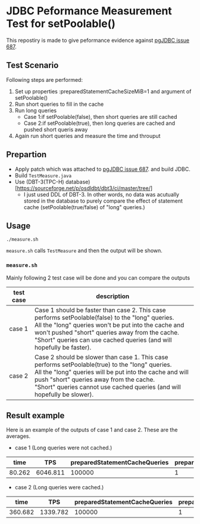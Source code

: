 # JDBC Peformance Measurement Test for setPoolable()

This repostiry is made to give peformance evidence against [pgJDBC issue 687](https://github.com/pgjdbc/pgjdbc/issues/687).

## Test Scenario
Following steps are performed:
1. Set up properties :preparedStatementCacheSizeMiB=1 and argument of setPoolable()
1. Run short queries to fill in the cache
1. Run long queries
   - Case 1:if setPoolable(false), then short queries are still cached
   - Case 2:if setPoolable(true), then long queries are cached and pushed short queris away
1. Again run short queries and measure the time and throuput

## Prepartion

- Apply patch which was attached to [pgJDBC issue 687](https://github.com/pgjdbc/pgjdbc/issues/687). and build JDBC.
- Build `TestMeasure.java`
- Use (DBT-3(TPC-H) database)[https://sourceforge.net/p/osdldbt/dbt3/ci/master/tree/]
  - I just used DDL of DBT-3. In other words, no data was acutually stored in the database to purely compare the effect of statement cache (setPoolable(true/false) of "long" queries.)

## Usage

```
./measure.sh
```

`measure.sh` calls `TestMeasure` and then the output will be shown.

### `measure.sh`
Mainly following 2 test case will be done and you can compare the outputs

|test case|description|
|--------|--------|
|case 1|Case 1 should be faster than case 2. This case performs setPoolable(false) to the "long" queries.<br>All the "long" queries won't be put into the cache and  won't pushed "short" queries away from the cache.<br>"Short" queries can use cached queries (and will hopefully be faster). |
|case 2|Case 2 should be slower than case 1. This case performs setPoolable(true) to the "long" queries.<br>All the "long" queries will be put into the cache and will push "short" queries away from the cache.<br>"Short" queries cannot use cached queries (and will hopefully be slower).|

## Result example
Here is an example of the outputs of case 1 and case 2. These are the averages.
- case 1 (Long queries were not cached.)

|time|TPS|preparedStatementCacheQueries|preparedStatementCacheSizeMiB|IsPoolable|
|---|---|---|---|---|
|80.262|6046.811|100000|1|true|

- case 2 (Long queries were cached.)

|time|TPS|preparedStatementCacheQueries|preparedStatementCacheSizeMiB|IsPoolable|
|---|---|---|---|---|
|360.682|1339.782|100000|1|true|		
